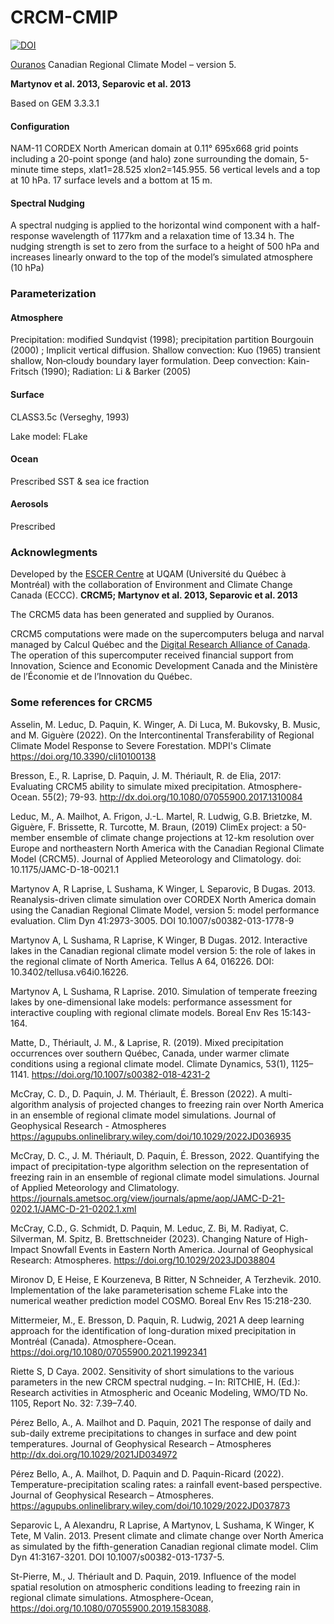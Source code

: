 # CRCM-CMIP
[![DOI](https://zenodo.org/badge/790831449.svg)](https://zenodo.org/doi/10.5281/zenodo.11061924)

[Ouranos](https://www.ouranos.ca/en)
Canadian Regional Climate Model – version 5.

**Martynov et al. 2013, Separovic et al. 2013**

Based on GEM 3.3.3.1

#### Configuration
NAM-11 CORDEX North American domain at 0.11° 695x668 grid points including a 20-point sponge (and halo) zone surrounding the domain, 5-minute time steps, 
xlat1=28.525 xlon2=145.955. 56 vertical levels and a top at 10 hPa. 17 surface levels and a bottom at 15 m.

#### Spectral Nudging
A spectral nudging is applied to the horizontal wind component with a half-response wavelength of 1177km and a 
relaxation time of 13.34 h. The nudging strength is set to zero from the surface to a height of 500 hPa and increases 
linearly onward to the top of the model’s simulated atmosphere (10 hPa)

### Parameterization
#### Atmosphere
Precipitation: modified Sundqvist  (1998); precipitation partition Bourgouin  (2000) ; Implicit vertical diffusion. 
Shallow convection: Kuo (1965) transient shallow, Non‐cloudy boundary layer formulation. 
Deep convection: Kain-Fritsch (1990); 
Radiation: Li & Barker (2005)

#### Surface
CLASS3.5c (Verseghy, 1993)

Lake model: FLake

#### Ocean
Prescribed SST & sea ice fraction

#### Aerosols
Prescribed

### Acknowlegments
Developed by the [ESCER Centre](https://escer.uqam.ca/) at UQAM (Université du Québec à Montréal) with the collaboration
of Environment and Climate Change Canada (ECCC). **CRCM5; Martynov et al. 2013, Separovic et al. 2013**

The CRCM5 data has been generated and supplied by Ouranos.

CRCM5 computations were made on the supercomputers beluga and narval managed by Calcul Québec and the [Digital Research 
Alliance of Canada](https://alliancecan.ca/en). The operation of this supercomputer received financial support from 
Innovation, Science and Economic Development Canada and the Ministère de l’Économie et de l’Innovation du Québec.

### Some references for CRCM5
Asselin, M. Leduc, D. Paquin, K. Winger, A. Di Luca, M. Bukovsky, B. Music, and M. Giguère (2022). On the 
Intercontinental Transferability of Regional Climate Model Response to Severe Forestation.  MDPI's Climate 
https://doi.org/10.3390/cli10100138 

Bresson, E., R. Laprise, D. Paquin, J. M. Thériault, R. de Elia, 2017: Evaluating CRCM5 ability to simulate mixed 
precipitation. Atmosphere-Ocean. 55(2); 79-93. http://dx.doi.org/10.1080/07055900.2017.1310084 

Leduc, M., A. Mailhot, A. Frigon, J.-L. Martel, R. Ludwig, G.B. Brietzke, M. Giguère, F. Brissette, R. Turcotte, M. 
Braun, (2019) ClimEx project: a 50-member ensemble of climate change projections at 12-km resolution over Europe and 
northeastern North America with the Canadian Regional Climate Model (CRCM5). Journal of Applied Meteorology and 
Climatology. doi: 10.1175/JAMC-D-18-0021.1

Martynov A, R Laprise, L Sushama, K Winger, L Separovic, B Dugas. 2013. Reanalysis-driven climate simulation over CORDEX
North America domain using the Canadian Regional Climate Model, version 5: model performance evaluation. Clim Dyn 
41:2973-3005. DOI 10.1007/s00382-013-1778-9

Martynov A, L Sushama, R Laprise, K Winger, B Dugas. 2012. Interactive lakes in the Canadian regional climate model 
version 5: the role of lakes in the regional climate of North America. Tellus A 64, 016226. DOI: 
10.3402/tellusa.v64i0.16226.

Martynov A, L Sushama, R Laprise. 2010. Simulation of temperate freezing lakes by one-dimensional lake models: 
performance assessment for interactive coupling with regional climate models. Boreal Env Res 15:143-164.

Matte, D., Thériault, J. M., & Laprise, R. (2019). Mixed precipitation occurrences over southern Québec, Canada, under 
warmer climate conditions using a regional climate model. Climate Dynamics, 53(1), 1125–1141. 
https://doi.org/10.1007/s00382-018-4231-2

McCray, C. D., D. Paquin, J. M. Thériault, É. Bresson (2022). A multi-algorithm analysis of projected changes to 
freezing rain over North America in an ensemble of regional climate model simulations. Journal of Geophysical Research -
Atmospheres https://agupubs.onlinelibrary.wiley.com/doi/10.1029/2022JD036935

McCray, D. C., J. M. Thériault, D. Paquin, É. Bresson, 2022. Quantifying the impact of precipitation-type algorithm 
selection on the representation of freezing rain in an ensemble of regional climate model simulations. Journal of 
Applied Meteorology and Climatology. 
https://journals.ametsoc.org/view/journals/apme/aop/JAMC-D-21-0202.1/JAMC-D-21-0202.1.xml 

McCray, C.D., G. Schmidt, D. Paquin, M. Leduc, Z. Bi, M. Radiyat, C. Silverman, M. Spitz, B. Brettschneider (2023). 
Changing Nature of High-Impact Snowfall Events in Eastern North America. Journal of Geophysical Research: Atmospheres. 
https://doi.org/10.1029/2023JD038804

Mironov D, E Heise, E Kourzeneva, B Ritter, N Schneider, A Terzhevik. 2010. Implementation of the lake parameterisation 
scheme FLake into the numerical weather prediction model COSMO. Boreal Env Res 15:218-230.

Mittermeier, M., E. Bresson, D. Paquin, R. Ludwig, 2021 A deep learning approach for the identification of long-duration
mixed precipitation in Montréal (Canada). Atmosphere-Ocean. https://doi.org/10.1080/07055900.2021.1992341

Riette S, D Caya. 2002. Sensitivity of short simulations to the various parameters in the new CRCM spectral nudging. – 
In: RITCHIE, H. (Ed.): Research activities in Atmospheric and Oceanic Modeling, WMO/TD No. 1105, Report No. 32: 
7.39–7.40.

Pérez Bello, A., A. Mailhot and D. Paquin, 2021 The response of daily and sub-daily extreme precipitations to changes in
surface and dew point temperatures. Journal of Geophysical Research – Atmospheres http://dx.doi.org/10.1029/2021JD034972

Pérez Bello, A., A. Mailhot, D. Paquin and D. Paquin-Ricard (2022). Temperature-precipitation scaling rates: a rainfall 
event-based perspective. Journal of Geophysical Research – Atmospheres. 
https://agupubs.onlinelibrary.wiley.com/doi/10.1029/2022JD037873

Separovic L, A Alexandru, R Laprise, A Martynov, L Sushama, K Winger, K Tete, M Valin. 2013. Present climate and climate
change over North America as simulated by the fifth-generation Canadian regional climate model. Clim Dyn 41:3167-3201. 
DOI 10.1007/s00382-013-1737-5.

St-Pierre, M., J. Thériault and D. Paquin, 2019. Influence of the model spatial resolution on atmospheric conditions
leading to freezing rain in regional climate simulations. Atmosphere-Ocean, 
https://doi.org/10.1080/07055900.2019.1583088.
